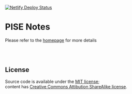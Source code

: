 [![Netlify Deploy Status](https://api.netlify.com/api/v1/badges/45df2ffd-3711-48ca-8c0a-920a707dd8f6/deploy-status)](https://app.netlify.com/sites/pise-notes/deploys)

# PISE Notes

Please refer to the [homepage](https://pise-notes.club) for more details

<br>
<br>

## License

Source code is available under the [MIT license](LICENSE.md);   
content has [Creative Commons Attibution ShareAlike license](https://creativecommons.org/licenses/by-sa/4.0/).

